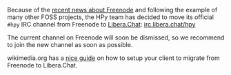 <!--
.. title: #hpy IRC moves to Libera.Chat
.. slug: hpy-irc-moves-to-libera-chat
.. date: 2021-05-29 10:00:00 UTC
.. author: antocuni
.. tags:
.. category:
.. link:
.. description:
.. type: text
-->

Because of the
[recent news about Freenode](https://arstechnica.com/gadgets/2021/05/freenode-irc-has-been-taken-over-by-the-crown-prince-of-korea/)
and following the example of many other FOSS projects, the HPy team has
decided to move its official ``#hpy`` IRC channel from Freenode to
[Libera.Chat](https://libera.chat/): [irc.libera.chat/hpy](irc://irc.libera.chat/hpy)

The current channel on Freenode will soon be dismissed, so we recommend to
join the new channel as soon as possible.

wikimedia.org has a
[nice guide](https://meta.wikimedia.org/wiki/IRC/Migrating_to_Libera_Chat) on
how to setup your client to migrate from Freenode to Libera.Chat.

<!--TEASER_END-->

